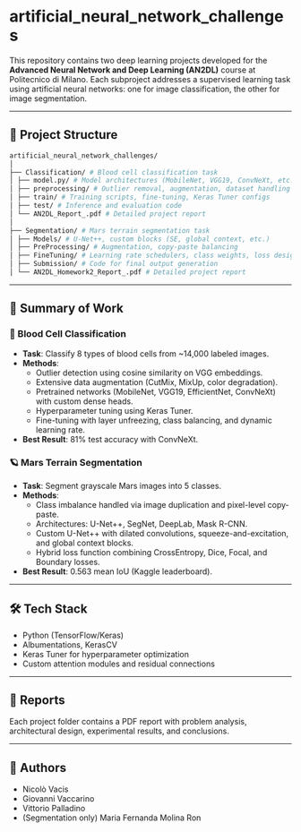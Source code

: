 # artificial_neural_network_challenges

This repository contains two deep learning projects developed for the **Advanced Neural Network and Deep Learning (AN2DL)** course at Politecnico di Milano. Each subproject addresses a supervised learning task using artificial neural networks: one for image classification, the other for image segmentation.

---

## 📂 Project Structure

```bash
artificial_neural_network_challenges/
│
├── Classification/ # Blood cell classification task
│ ├── model.py/ # Model architectures (MobileNet, VGG19, ConvNeXt, etc.)
│ ├── preprocessing/ # Outlier removal, augmentation, dataset handling
│ ├── train/ # Training scripts, fine-tuning, Keras Tuner configs
│ ├── test/ # Inference and evaluation code
│ └── AN2DL_Report_.pdf # Detailed project report
│
├── Segmentation/ # Mars terrain segmentation task
│ ├── Models/ # U-Net++, custom blocks (SE, global context, etc.)
│ ├── PreProcessing/ # Augmentation, copy-paste balancing
│ ├── FineTuning/ # Learning rate schedulers, class weights, loss design
│ ├── Submission/ # Code for final output generation
│ └── AN2DL_Homework2_Report_.pdf # Detailed project report
```


---

## 🧪 Summary of Work

### 🔬 Blood Cell Classification

- **Task**: Classify 8 types of blood cells from ~14,000 labeled images.
- **Methods**:
  - Outlier detection using cosine similarity on VGG embeddings.
  - Extensive data augmentation (CutMix, MixUp, color degradation).
  - Pretrained networks (MobileNet, VGG19, EfficientNet, ConvNeXt) with custom dense heads.
  - Hyperparameter tuning using Keras Tuner.
  - Fine-tuning with layer unfreezing, class balancing, and dynamic learning rate.
- **Best Result**: 81% test accuracy with ConvNeXt.

### 🪐 Mars Terrain Segmentation

- **Task**: Segment grayscale Mars images into 5 classes.
- **Methods**:
  - Class imbalance handled via image duplication and pixel-level copy-paste.
  - Architectures: U-Net++, SegNet, DeepLab, Mask R-CNN.
  - Custom U-Net++ with dilated convolutions, squeeze-and-excitation, and global context blocks.
  - Hybrid loss function combining CrossEntropy, Dice, Focal, and Boundary losses.
- **Best Result**: 0.563 mean IoU (Kaggle leaderboard).

---

## 🛠️ Tech Stack

- Python (TensorFlow/Keras)
- Albumentations, KerasCV
- Keras Tuner for hyperparameter optimization
- Custom attention modules and residual connections

---

## 📄 Reports

Each project folder contains a PDF report with problem analysis, architectural design, experimental results, and conclusions.

---

## 👥 Authors

- Nicolò Vacis  
- Giovanni Vaccarino  
- Vittorio Palladino  
- (Segmentation only) Maria Fernanda Molina Ron